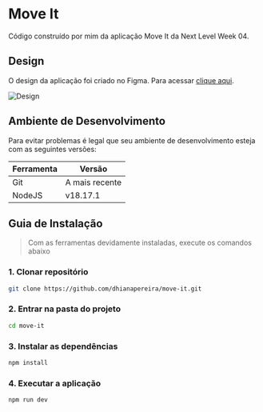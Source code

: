 # Move It
Código construído por mim da aplicação Move It da Next Level Week 04.

## Design
O design da aplicação foi criado no Figma. Para acessar [clique aqui](https://www.figma.com/file/ge20pu3ofMOKoliUyKx1Nl/Move.it-1.0).

![Design](https://github.com/dhianapereira/move-it/assets/40719464/47b71308-4ba3-419f-a1ad-4d6017a2a4ff)

## Ambiente de Desenvolvimento
Para evitar problemas é legal que seu ambiente de desenvolvimento esteja com
as seguintes versões:

| Ferramenta | Versão         |
| ---------- | -------------- |
| Git        | A mais recente |
| NodeJS     | v18.17.1       |

## Guia de Instalação
> Com as ferramentas devidamente instaladas, execute os comandos abaixo

### **1. Clonar repositório**
```bash
git clone https://github.com/dhianapereira/move-it.git
```

### **2. Entrar na pasta do projeto**
```bash
cd move-it
```

### **3. Instalar as dependências**
```bash
npm install
```

### **4. Executar a aplicação**
```bash
npm run dev
```
